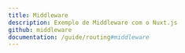 ```yaml
---
title: Middleware
description: Exemplo de Middleware com o Nuxt.js
github: middleware
documentation: /guide/routing#middleware
---
```


